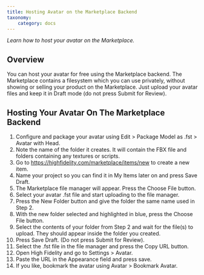 ```yaml
---
title: Hosting Avatar on the Marketplace Backend
taxonomy:
    category: docs
---
```

*Learn how to host your avatar on the Marketplace.*

## Overview
You can host your avatar for free using the Marketplace backend. The Marketplace contains a filesystem which you can use privately, without showing or selling your product on the Marketplace. Just upload your avatar files and keep it in Draft mode (do not press Submit for Review).

## Hosting Your Avatar On The Marketplace Backend
1. Configure and package your avatar using Edit > Package Model as .fst > Avatar with Head.
2. Note the name of the folder it creates. It will contain the FBX file and folders containing any textures or scripts.
3. Go to https://highfidelity.com/marketplace/items/new to create a new item.
4. Name your project so you can find it in My Items later on and press Save Draft. 
5. The Marketplace file manager will appear. Press the Choose File button.
6. Select your avatar .fst file and start uploading to the file manager.
7. Press the New Folder button and give the folder the same name used in Step 2.
8. With the new folder selected and highlighted in blue, press the Choose File button.
9. Select the contents of your folder from Step 2 and wait for the file(s) to upload. They should appear inside the folder you created.
10. Press Save Draft.  (Do not press Submit for Review).
11. Select the .fst file in the file manager and press the Copy URL button.  
12. Open High Fidelity and go to Settings > Avatar.
13. Paste the URL in the Appearance field and press save.
14. If you like, bookmark the avatar using Avatar > Bookmark Avatar.